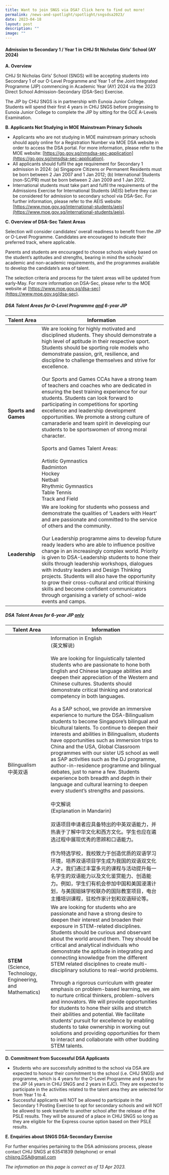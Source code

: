 ```yaml
---
title: Want to join SNGS via DSA? Click here to find out more!
permalink: /news-and-spotlight/spotlight/sngsdsa2023/
date: 2023-04-18
layout: post
description: ""
image: ""
---
```

#### **Admission to Secondary 1 / Year 1 in CHIJ St Nicholas Girls’ School (AY 2024)**

**A.	Overview**

CHIJ St Nicholas Girls’ School (SNGS) will be accepting students into Secondary 1 of our O-Level Programme and Year 1 of the Joint Integrated Programme (JIP) commencing in Academic Year (AY) 2024 via the 2023 Direct School Admission-Secondary (DSA-Sec) Exercise. 

The JIP by CHIJ SNGS is in partnership with Eunoia Junior College. Students will spend their first 4 years in CHIJ SNGS before progressing to Eunoia Junior College to complete the JIP by sitting for the GCE A-Levels Examination. 

**B.	Applicants Not Studying in MOE Mainstream Primary Schools**

* Applicants who are not studying in MOE mainstream primary schools should apply online for a Registration Number via MOE DSA website in order to access the DSA portal. For more information, please refer to the MOE website: [https://go.gov.sg/nmsdsa-sec-application](https://go.gov.sg/nmsdsa-sec-application).
* All applicants should fulfil the age requirement for Secondary 1 admission in 2024: (a) Singapore Citizens or Permanent Residents must be born between 2 Jan 2007 and 1 Jan 2012; (b) International Students (non-SC/PR) must be born between 2 Jan 2009 and 1 Jan 2012.
* International students must take part and fulfil the requirements of the Admissions Exercise for International Students (AEIS) before they can be considered for admission to secondary school via DSA-Sec. For further information, please refer to the AEIS website: [https://www.moe.gov.sg/international-students/aeis](https://www.moe.gov.sg/international-students/aeis).  

**C.	Overview of DSA-Sec Talent Areas**

Selection will consider candidates’ overall readiness to benefit from the JIP or O-Level Programme. Candidates are encouraged to indicate their preferred track, where applicable.

Parents and students are encouraged to choose schools wisely based on the student’s aptitudes and strengths, bearing in mind the schools’ academic and non-academic requirements, and the programmes available to develop the candidate’s area of talent.

The selection criteria and process for the talent areas will be updated from early-May. For more information on DSA-Sec, please refer to the MOE website at [https://www.moe.gov.sg/dsa-sec](https://www.moe.gov.sg/dsa-sec).

##### **DSA Talent Areas for O-Level Programme <u>and</u> 6-year JIP**



| Talent Area | Information |
| -------- | -------- |
| **Sports and Games**   | We are looking for highly motivated and disciplined students. They should demonstrate a high level of aptitude in their respective sport. Students should be sporting role models who demonstrate passion, grit, resilience, and discipline to challenge themselves and strive for excellence.<br><br>Our Sports and Games CCAs have a strong team of teachers and coaches who are dedicated in ensuring the best training experience for our students. Students can look forward to participating in competitions for sporting excellence and leadership development opportunities. We promote a strong culture of camaraderie and team spirit in developing our students to be sportswomen of strong moral character.<br><br>Sports and Games Talent Areas:<br><br>Artistic Gymnastics<br>Badminton<br>Hockey<br> Netball<br>Rhythmic Gymnastics<br>Table Tennis<br>Track and Field     |
| **Leadership**   | We are looking for students who possess and demonstrate the qualities of ‘Leaders with Heart’ and are passionate and committed to the service of others and the community.<br><br>Our Leadership programme aims to develop future ready leaders who are able to influence positive change in an increasingly complex world. Priority is given to DSA-Leadership students to hone their skills through leadership workshops, dialogues with industry leaders and Design Thinking projects. Students will also have the opportunity to grow their cross-cultural and critical thinking skills and become confident communicators through organising a variety of school-wide events and camps.    |

##### **DSA Talent Areas for 6-year JIP <u>only</u>**



| Talent Area | Information |
| -------- | -------- |
| Bilingualism<br>中英双语 | Information in English<br>(英文解说)<br><br>We are looking for linguistically talented students who are passionate to hone both English and Chinese language abilities and deepen their appreciation of the Western and Chinese cultures. Students should demonstrate critical thinking and oratorical competency in both languages.<br><br>As a SAP school, we provide an immersive experience to nurture the DSA-Bilingualism students to become Singapore’s bilingual and bicultural talents. To continue to deepen their interests and abilities in Bilingualism, students have opportunities such as immersion trips to China and the USA, Global Classroom programmes with our sister US school as well as SAP activities such as the DJ programme, author-in-residence programme and bilingual debates, just to name a few. Students experience both breadth and depth in their language and cultural learning to deepen every student’s strengths and passions.<br><br>中文解说<br>(Explanation in Mandarin)<br><br>双语项目申请者应具备特出的中英双语能力，并热衷于了解中华文化和西方文化。学生也应在遴选过程中展现优秀的思辨和口语能力。<br><br>作为特选学校，我校致力于创造优质的双语学习环境，培养双语项目学生成为我国的双语双文化人才。我们通过丰富多元的课程与活动提升每一名学生的双语能力以及文化鉴赏能力、创造能力。例如，学生们有机会参加中国和美国浸濡计划，与美国姐妹学校联办的国际教室项目，电台主播培训课程，驻校作家计划和双语辩论等。 |
| **STEM**<br>(Science, Technology, Engineering, and Mathematics) | We are looking for students who are passionate and have a strong desire to deepen their interest and broaden their exposure in STEM-related disciplines. Students should be curious and observant about the world around them. They should be critical and analytical individuals who demonstrate the aptitude in integrating and connecting knowledge from the different STEM related disciplines to create multi-disciplinary solutions to real-world problems.<br><br>Through a rigorous curriculum with greater emphasis on problem-based learning, we aim to nurture critical thinkers, problem-solvers and innovators. We will provide opportunities for students to hone their skills and stretch their abilities and potential. We facilitate students’ pursuit for excellence by enabling students to take ownership in working out solutions and providing opportunities for them to interact and collaborate with other budding STEM talents. |

**D.	Commitment from Successful DSA Applicants**

* Students who are successfully admitted to the school via DSA are expected to honour their commitment to the school (i.e. CHIJ SNGS) and programme, which is 4 years for the O-Level Programme and 6 years for the JIP (4 years in CHIJ SNGS and 2 years in EJC). They are expected to participate in the activities related to the talent area they are selected for from Year 1 to 4.
* Successful applicants will NOT be allowed to participate in the Secondary 1 Posting Exercise to opt for secondary schools and will NOT be allowed to seek transfer to another school after the release of the PSLE results. They will be assured of a place in CHIJ SNGS so long as they are eligible for the Express course option based on their PSLE results.

**E.	Enquiries about SNGS DSA-Secondary Exercise**

For further enquiries pertaining to the DSA admissions process, please contact CHIJ SNGS at 63541839 (telephone) or email [chijsng.DSA@gmail.com](mailto:chijsng.DSA@gmail.com)

*The information on this page is correct as of 13 Apr 2023.*